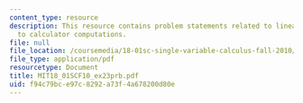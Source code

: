 ```yaml
---
content_type: resource
description: This resource contains problem statements related to linear approximation
  to calculator computations.
file: null
file_location: /coursemedia/18-01sc-single-variable-calculus-fall-2010/f94c79bce97c8292a73f4a678200d80e_MIT18_01SCF10_ex23prb.pdf
file_type: application/pdf
resourcetype: Document
title: MIT18_01SCF10_ex23prb.pdf
uid: f94c79bc-e97c-8292-a73f-4a678200d80e
---
```

